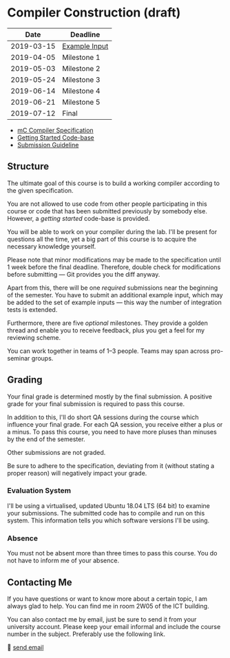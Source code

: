 # Compiler Construction (draft)

|    Date    |    Deadline     |
| ---------- | --------------- |
| 2019-03-15 | [Example Input] |
| 2019-04-05 | Milestone 1     |
| 2019-05-03 | Milestone 2     |
| 2019-05-24 | Milestone 3     |
| 2019-06-14 | Milestone 4     |
| 2019-06-21 | Milestone 5     |
| 2019-07-12 | Final           |

[Example Input]: example_input.md

- [mC Compiler Specification](specification.md)
- [Getting Started Code-base](https://git.uibk.ac.at/c7031162/mcc)
- [Submission Guideline](submission.md)

## Structure

The ultimate goal of this course is to build a working compiler according to the given specification.

You are not allowed to use code from other people participating in this course or code that has been submitted previously by somebody else.
However, a *getting started* code-base is provided.

You will be able to work on your compiler during the lab.
I'll be present for questions all the time, yet a big part of this course is to acquire the necessary knowledge yourself.

Please note that minor modifications may be made to the specification until 1 week before the final deadline.
Therefore, double check for modifications before submitting — Git provides you the diff anyway.

Apart from this, there will be one *required* submissions near the beginning of the semester.
You have to submit an additional example input, which may be added to the set of example inputs — this way the number of integration tests is extended.

Furthermore, there are five *optional* milestones.
They provide a golden thread and enable you to receive feedback, plus you get a feel for my reviewing scheme.

You can work together in teams of 1–3 people. Teams may span across pro-seminar groups.

## Grading

Your final grade is determined mostly by the final submission.
A positive grade for your final submission is required to pass this course.

In addition to this, I'll do short QA sessions during the course which influence your final grade.
For each QA session, you receive either a plus or a minus.
To pass this course, you need to have more pluses than minuses by the end of the semester.

Other submissions are not graded.

Be sure to adhere to the specification, deviating from it (without stating a proper reason) will negatively impact your grade.

### Evaluation System

I'll be using a virtualised, updated Ubuntu 18.04 LTS (64 bit) to examine your submissions.
The submitted code has to compile and run on this system.
This information tells you which software versions I'll be using.

### Absence

You must not be absent more than three times to pass this course.
You do not have to inform me of your absence.

## Contacting Me

If you have questions or want to know more about a certain topic, I am always glad to help.
You can find me in room 2W05 of the ICT building.

You can also contact me by email, just be sure to send it from your university account.
Please keep your email informal and include the course number in the subject.
Preferably use the following link.

📧 [send email](mailto:alexander.hirsch@uibk.ac.at?subject=703807%20-%20)
